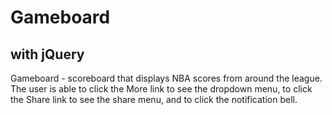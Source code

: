 # Gameboard
## with jQuery

Gameboard - scoreboard that displays NBA scores from around the league. The user is able to click the More link to see the dropdown menu, to click the Share link to see the share menu, and to click the notification bell.